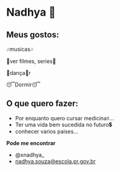 # Nadhya 🦋

## Meus gostos:
🎶musicas🎶

🎥ver filmes, series🎥 

💃dança💃r

😴Dormir😴

## O que quero fazer:

- Por enquanto quero cursar medicina⚕️...
- Ter uma vida bem sucedida no futuro💲
- conhecer varios paises...

**Pode me encontrar**

- @xnadhya_
- nadhya.souza@escola.pr.gov.br
